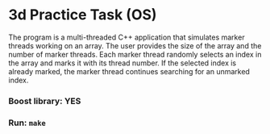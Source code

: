 # 3d Practice Task (OS)

The program is a multi-threaded C++ application that simulates marker threads working on an array. The user provides the size of the array and the number of marker threads. Each marker thread randomly selects an index in the array and marks it with its thread number. If the selected index is already marked, the marker thread continues searching for an unmarked index.

### Boost library: YES

### Run: `make`
